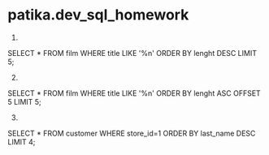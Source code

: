 # patika.dev_sql_homework



1.
  SELECT * FROM film WHERE title LIKE '%n'
  ORDER BY lenght DESC
  LIMIT 5;
  
2.
  SELECT * FROM film WHERE title LIKE '%n'
  ORDER BY lenght ASC
  OFFSET 5
  LIMIT 5;
  
3.
  SELECT * FROM customer WHERE store_id=1
  ORDER BY last_name DESC
  LIMIT 4;
